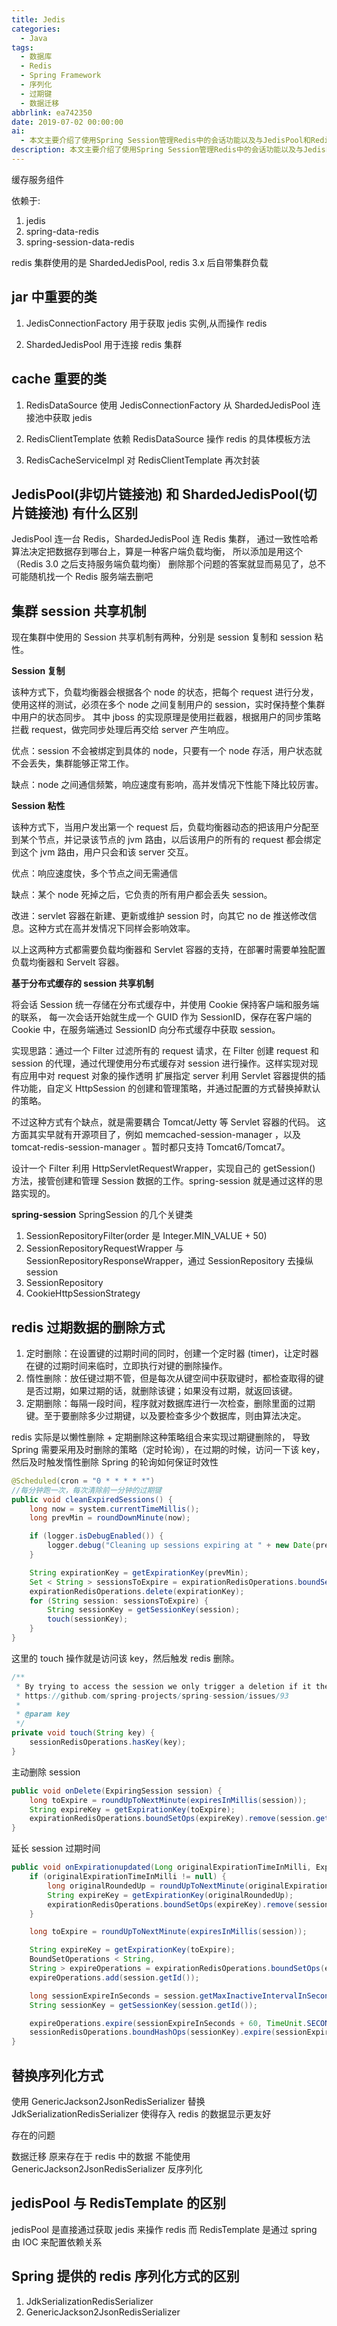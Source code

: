 ```yaml
---
title: Jedis
categories:
  - Java
tags:
  - 数据库
  - Redis
  - Spring Framework
  - 序列化
  - 过期键
  - 数据迁移
abbrlink: ea742350
date: 2019-07-02 00:00:00
ai:
  - 本文主要介绍了使用Spring Session管理Redis中的会话功能以及与JedisPool和RedisTemplate的区别。文章还讨论了Redis过期数据的删除策略、Spring如何处理定时轮询以确保时效性，以及如何主动删除和延长session过期时间。此外，文章提到了替换序列化方式的重要性，特别是使用GenericJackson2JsonRedisSerializer来改进存入redis的数据展示效果。最后，文章对比了JedisPool与RedisTemplate的不同用法，并分析了Spring提供的不同序列化方式的区别。
description: 本文主要介绍了使用Spring Session管理Redis中的会话功能以及与JedisPool和RedisTemplate的区别。文章还讨论了Redis过期数据的删除策略、Spring如何处理定时轮询以确保时效性，以及如何主动删除和延长session过期时间。此外，文章提到了替换序列化方式的重要性，特别是使用GenericJackson2JsonRedisSerializer来改进存入redis的数据展示效果。最后，文章对比了JedisPool与RedisTemplate的不同用法，并分析了Spring提供的不同序列化方式的区别。
---
```


缓存服务组件

依赖于:

1. jedis
2. spring-data-redis
3. spring-session-data-redis

redis 集群使用的是 ShardedJedisPool, redis 3.x 后自带集群负载

## jar 中重要的类

1. JedisConnectionFactory
   用于获取 jedis 实例,从而操作 redis

2. ShardedJedisPool
   用于连接 redis 集群

## cache 重要的类

1. RedisDataSource
   使用 JedisConnectionFactory 从 ShardedJedisPool 连接池中获取 jedis

2. RedisClientTemplate
   依赖 RedisDataSource 操作 redis 的具体模板方法

3. RedisCacheServiceImpl
   对 RedisClientTemplate 再次封装

## JedisPool(非切片链接池) 和 ShardedJedisPool(切片链接池) 有什么区别

JedisPool 连一台 Redis，ShardedJedisPool 连 Redis 集群，
通过一致性哈希算法决定把数据存到哪台上，算是一种客户端负载均衡，
所以添加是用这个（Redis 3.0 之后支持服务端负载均衡）
删除那个问题的答案就显而易见了，总不可能随机找一个 Redis 服务端去删吧

## 集群 session 共享机制

现在集群中使用的 Session 共享机制有两种，分别是 session 复制和 session 粘性。

**Session 复制**

该种方式下，负载均衡器会根据各个 node 的状态，把每个 request 进行分发，使用这样的测试，必须在多个 node 之间复制用户的 session，实时保持整个集群中用户的状态同步。
其中 jboss 的实现原理是使用拦截器，根据用户的同步策略拦截 request，做完同步处理后再交给 server 产生响应。

优点：session 不会被绑定到具体的 node，只要有一个 node 存活，用户状态就不会丢失，集群能够正常工作。

缺点：node 之间通信频繁，响应速度有影响，高并发情况下性能下降比较厉害。

**Session 粘性**

该种方式下，当用户发出第一个 request 后，负载均衡器动态的把该用户分配至到某个节点，并记录该节点的 jvm 路由，以后该用户的所有的 request 都会绑定到这个 jvm 路由，用户只会和该 server 交互。

优点：响应速度快，多个节点之间无需通信

缺点：某个 node 死掉之后，它负责的所有用户都会丢失 session。

改进：servlet 容器在新建、更新或维护 session 时，向其它 no de 推送修改信息。这种方式在高并发情况下同样会影响效率。

以上这两种方式都需要负载均衡器和 Servlet 容器的支持，在部署时需要单独配置负载均衡器和 Servelt 容器。

**基于分布式缓存的 session 共享机制**

将会话 Session 统一存储在分布式缓存中，并使用 Cookie 保持客户端和服务端的联系，
每一次会话开始就生成一个 GUID 作为 SessionID，保存在客户端的 Cookie 中，在服务端通过 SessionID 向分布式缓存中获取 session。

实现思路：通过一个 Filter 过滤所有的 request 请求，在 Filter 创建 request 和 session 的代理，通过代理使用分布式缓存对 session 进行操作。这样实现对现有应用中对 request 对象的操作透明
扩展指定 server 利用 Servlet 容器提供的插件功能，自定义 HttpSession 的创建和管理策略，并通过配置的方式替换掉默认的策略。

不过这种方式有个缺点，就是需要耦合 Tomcat/Jetty 等 Servlet 容器的代码。
这方面其实早就有开源项目了，例如 memcached-session-manager ，以及 tomcat-redis-session-manager 。暂时都只支持 Tomcat6/Tomcat7。

设计一个 Filter 利用 HttpServletRequestWrapper，实现自己的 getSession() 方法，接管创建和管理 Session 数据的工作。spring-session 就是通过这样的思路实现的。

**spring-session**
SpringSession 的几个关键类

1. SessionRepositoryFilter(order 是 Integer.MIN_VALUE + 50)
2. SessionRepositoryRequestWrapper 与 SessionRepositoryResponseWrapper，通过 SessionRepository 去操纵 session
3. SessionRepository
4. CookieHttpSessionStrategy

## redis 过期数据的删除方式

1. 定时删除：在设置键的过期时间的同时，创建一个定时器 (timer)，让定时器在键的过期时间来临时，立即执行对键的删除操作。
2. 惰性删除：放任键过期不管，但是每次从键空间中获取键时，都检查取得的键是否过期，如果过期的话，就删除该键；如果没有过期，就返回该键。
3. 定期删除：每隔一段时间，程序就对数据库进行一次检查，删除里面的过期键。至于要删除多少过期键，以及要检查多少个数据库，则由算法决定。

redis 实际是以懒性删除 + 定期删除这种策略组合来实现过期键删除的，
导致 Spring 需要采用及时删除的策略（定时轮询），在过期的时候，访问一下该 key，然后及时触发惰性删除
Spring 的轮询如何保证时效性

```java
@Scheduled(cron = "0 * * * * *")
//每分钟跑一次，每次清除前一分钟的过期键
public void cleanExpiredSessions() {
    long now = system.currentTimeMillis();
    long prevMin = roundDownMinute(now);

    if (logger.isDebugEnabled()) {
        logger.debug("Cleaning up sessions expiring at " + new Date(prevMin));
    }

    String expirationKey = getExpirationKey(prevMin);
    Set < String > sessionsToExpire = expirationRedisOperations.boundSetOps(expirationKey).members();
    expirationRedisOperations.delete(expirationKey);
    for (String session: sessionsToExpire) {
        String sessionKey = getSessionKey(session);
        touch(sessionKey);
    }
}
```

这里的 touch 操作就是访问该 key，然后触发 redis 删除。

```java
/**
 * By trying to access the session we only trigger a deletion if it the TTL is expired. This is done to handle
 * https://github.com/spring-projects/spring-session/issues/93
 *
 * @param key
 */
private void touch(String key) {
    sessionRedisOperations.hasKey(key);
}
```

主动删除 session

```java
public void onDelete(ExpiringSession session) {
    long toExpire = roundUpToNextMinute(expiresInMillis(session));
    String expireKey = getExpirationKey(toExpire);
    expirationRedisOperations.boundSetOps(expireKey).remove(session.getId());
}
```

延长 session 过期时间

```java
public void onExpirationupdated(Long originalExpirationTimeInMilli, ExpiringSession session) {
    if (originalExpirationTimeInMilli != null) {
        long originalRoundedUp = roundUpToNextMinute(originalExpirationTimeInMilli);
        String expireKey = getExpirationKey(originalRoundedUp);
        expirationRedisOperations.boundSetOps(expireKey).remove(session.getId());
    }

    long toExpire = roundUpToNextMinute(expiresInMillis(session));

    String expireKey = getExpirationKey(toExpire);
    BoundSetOperations < String,
    String > expireOperations = expirationRedisOperations.boundSetOps(expireKey);
    expireOperations.add(session.getId());

    long sessionExpireInSeconds = session.getMaxInactiveIntervalInSeconds();
    String sessionKey = getSessionKey(session.getId());

    expireOperations.expire(sessionExpireInSeconds + 60, TimeUnit.SECONDS);
    sessionRedisOperations.boundHashOps(sessionKey).expire(sessionExpireInSeconds, TimeUnit.SECONDS);
}
```

## 替换序列化方式

使用 GenericJackson2JsonRedisSerializer 替换 JdkSerializationRedisSerializer
使得存入 redis 的数据显示更友好

存在的问题

数据迁移
原来存在于 redis 中的数据 不能使用 GenericJackson2JsonRedisSerializer 反序列化

## jedisPool 与 RedisTemplate 的区别

jedisPool 是直接通过获取 jedis 来操作 redis
而 RedisTemplate 是通过 spring 由 IOC 来配置依赖关系

## Spring 提供的 redis 序列化方式的区别

1. JdkSerializationRedisSerializer
2. GenericJackson2JsonRedisSerializer
